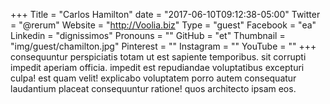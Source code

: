 +++
Title = "Carlos Hamilton"
date = "2017-06-10T09:12:38-05:00"
Twitter = "@rerum"
Website = "http://Voolia.biz"
Type = "guest"
Facebook = "ea"
Linkedin = "dignissimos"
Pronouns = ""
GitHub = "et"
Thumbnail = "img/guest/chamilton.jpg"
Pinterest = ""
Instagram = ""
YouTube = ""
+++
consequuntur perspiciatis totam ut est sapiente temporibus. sit corrupti impedit aperiam officia. impedit est repudiandae voluptatibus excepturi culpa! est quam velit! explicabo voluptatem porro autem consequatur laudantium placeat consequuntur ratione! quos architecto ipsam eos.
